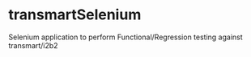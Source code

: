 # transmartSelenium
Selenium application to perform Functional/Regression testing against transmart/i2b2

